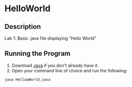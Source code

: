 # HelloWorld

## Description
Lab 1:
Basic .java file displaying "Hello World"

## Running the Program
1. Download [Java](https://www.java.com/en/) if you don't already have it.
2. Open your command line of choice and run the following:
```
java HellowWorld.java
```
